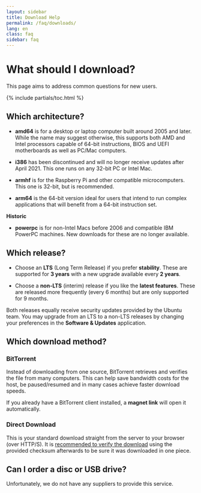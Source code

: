 ```yaml
---
layout: sidebar
title: Download Help
permalink: /faq/downloads/
lang: en
class: faq
sidebar: faq
---
```


# What should I download?

This page aims to address common questions for new users.

{% include partials/toc.html %}

## Which architecture?

* **amd64** is for a desktop or laptop computer built around 2005 and later.
While the name may suggest otherwise, this supports both AMD and Intel processors
capable of 64-bit instructions, BIOS and UEFI motherboards
as well as PC/Mac computers.

* **i386** has been discontinued and will no longer receive updates after April 2021.
This one runs on any 32-bit PC or Intel Mac.

* **armhf** is for the Raspberry Pi and other compatible microcomputers.
This one is 32-bit, but is recommended.

* **arm64** is the 64-bit version ideal for users that intend to run complex
applications that will benefit from a 64-bit instruction set.

**Historic**

* **powerpc** is for non-Intel Macs before 2006 and compatible IBM PowerPC
machines. New downloads for these are no longer available.


## Which release?

* Choose an **LTS** (Long Term Release) if you prefer **stability**. These are supported for
**3 years** with a new upgrade available every **2 years**.

* Choose a **non-LTS** (interim) release if you like the **latest features**.
These are released more frequently (every 6 months) but are only supported for
9 months.

Both releases equally receive security updates provided by the Ubuntu team.
You may upgrade from an LTS to a non-LTS releases by changing your preferences in
the **Software & Updates** application.


## Which download method?

### BitTorrent

Instead of downloading from one source, BitTorrent retrieves and verifies the
file from many computers. This can help save bandwidth costs for the host, be
paused/resumed and in many cases achieve faster download speeds.

If you already have a BitTorrent client installed, a **magnet link** will
open it automatically.


### Direct Download

This is your standard download straight from the server to your browser (over
HTTP/S). It is [recommended to verify the download](/faq/verify-download-quick/)
using the provided checksum afterwards to be sure it was downloaded in one piece.


## Can I order a disc or USB drive?

Unfortunately, we do not have any suppliers to provide this service.
